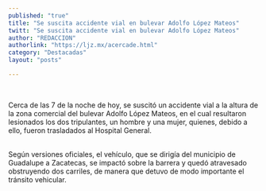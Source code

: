 ```yaml
---
published: "true"
title: "Se suscita accidente vial en bulevar Adolfo López Mateos"
twitt: "Se suscita accidente vial en bulevar Adolfo López Mateos"
author: "REDACCION"
authorlink: "https://ljz.mx/acercade.html"
category: "Destacadas"
layout: "posts"

---
```



   


Cerca de las 7 de la noche de hoy, se suscitó un accidente vial a la altura de la zona comercial del bulevar Adolfo López Mateos, en el cual resultaron lesionados los dos tripulantes, un hombre y una mujer, quienes, debido a ello, fueron trasladados al Hospital General.  
 


  Según versiones oficiales, el vehículo, que se dirigía del municipio de Guadalupe a Zacatecas, se impactó sobre la barrera y quedó atravesado obstruyendo dos carriles, de manera que detuvo de modo importante el tránsito vehicular.

